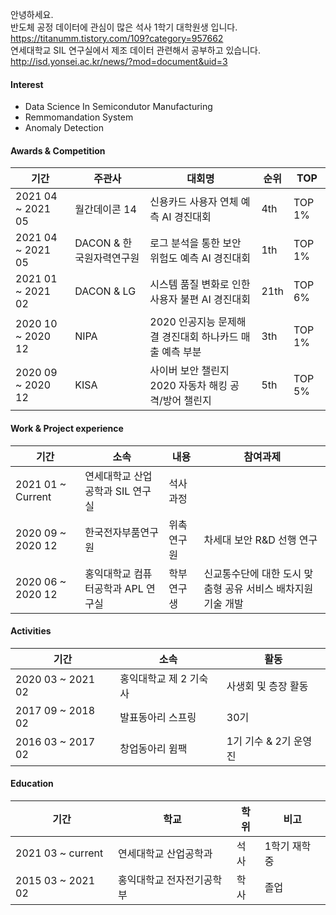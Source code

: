 안녕하세요.  
반도체 공정 데이터에 관심이 많은 석사 1학기 대학원생 입니다.  
https://titanumm.tistory.com/109?category=957662  
연세대학교 SIL 연구실에서 제조 데이터 관련해서 공부하고 있습니다.   
http://isd.yonsei.ac.kr/news/?mod=document&uid=3   

#### Interest
+ Data Science In Semicondutor Manufacturing
+ Remmomandation System
+ Anomaly Detection

#### Awards & Competition
|기간|주관사|대회명|순위|TOP|
|--------|--------|------|------|------|
|2021 04 ~ 2021 05|월간데이콘 14|신용카드 사용자 연체 예측 AI 경진대회|4th|TOP 1%|
|2021 04 ~ 2021 05|DACON & 한국원자력연구원|로그 분석을 통한 보안 위험도 예측 AI 경진대회|1th|TOP 1%|
|2021 01 ~ 2021 02|DACON & LG|시스템 품질 변화로 인한 사용자 불편 AI 경진대회|21th|TOP 6%|
|2020 10 ~ 2020 12|NIPA|2020 인공지능 문제해결 경진대회 하나카드 매출 예측 부분|3th|TOP 1%|
|2020 09 ~ 2020 12|KISA|사이버 보안 챌린지 2020 자동차 해킹 공격/방어 챌린지|5th|TOP 5%|


#### Work & Project experience
|기간|소속|내용|참여과제|
|--------|--------|------|------|
|2021 01 ~ Current|연세대학교 산업공학과 SIL 연구실|석사 과정|
|2020 09 ~ 2020 12|한국전자부품연구원|위촉 연구원|차세대 보안 R&D 선행 연구|
|2020 06 ~ 2020 12|홍익대학교 컴퓨터공학과 APL 연구실|학부 연구생|신교통수단에 대한 도시 맞춤형 공유 서비스 배차지원 기술 개발|

#### Activities
|기간|소속|활동|
|--------|-------|-----|
|2020 03 ~ 2021 02|홍익대학교 제 2 기숙사|사생회 및 층장 활동|
|2017 09 ~ 2018 02|발표동아리 스프링|30기|
|2016 03 ~ 2017 02|창업동아리 윔팩|1기 기수 & 2기 운영진|


#### Education
|기간|학교|학위|비고|
|--------|-------|-----|-----|
|2021 03 ~ current|연세대학교 산업공학과|석사|1학기 재학 중|
|2015 03 ~ 2021 02|홍익대학교 전자전기공학부|학사|졸업|
